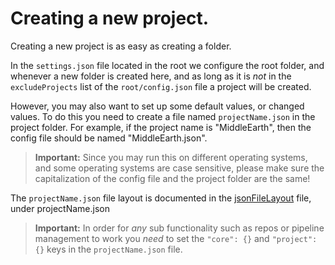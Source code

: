 # Creating a new project.

Creating a new project is as easy as creating a folder.

In the `settings.json` file located in the root we configure the root folder, and whenever a new folder is created here, and as long as it is _not_ in the `excludeProjects` list of the `root/config.json` file a project will be created.

However, you may also want to set up some default values, or changed values. To do this you need to create a file named `projectName.json` in the project folder. For example, if the project name is "MiddleEarth", then the config file should be named "MiddleEarth.json".

> **Important:** Since you may run this on different operating systems, and some operating systems are case sensitive, please make sure the capitalization of the config file and the project folder are the same!

The `projectName.json` file layout is documented in the [jsonFileLayout](./jsonFileLayout.md) file, under projectName.json

> **Important:** In order for _any_ sub functionality such as repos or pipeline management to work you _need_ to set the `"core": {}` and `"project": {}` keys in the `projectName.json` file.

